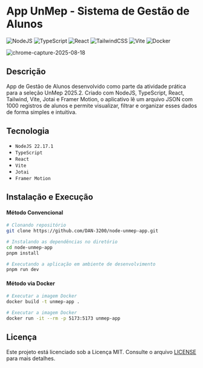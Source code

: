 # App UnMep - Sistema de Gestão de Alunos

![NodeJS](https://img.shields.io/badge/node.js-6DA55F?style=for-the-badge&logo=node.js&logoColor=white)
![TypeScript](https://img.shields.io/badge/typescript-%23007ACC.svg?style=for-the-badge&logo=typescript&logoColor=white)
![React](https://img.shields.io/badge/react-%2320232a.svg?style=for-the-badge&logo=react&logoColor=%2361DAFB)
![TailwindCSS](https://img.shields.io/badge/tailwindcss-%2338B2AC.svg?style=for-the-badge&logo=tailwind-css&logoColor=white)
![Vite](https://img.shields.io/badge/vite-%23646CFF.svg?style=for-the-badge&logo=vite&logoColor=white)
![Docker](https://img.shields.io/badge/docker-%230db7ed.svg?style=for-the-badge&logo=docker&logoColor=white)

![chrome-capture-2025-08-18](https://github.com/user-attachments/assets/4d3813c1-8682-4c11-978c-f3fb69670219)

## Descrição

App de Gestão de Alunos desenvolvido como parte da atividade prática para a seleção UnMep 2025.2. Criado com NodeJS, TypeScript, React, Tailwind, Vite, Jotai e Framer Motion, o aplicativo lê um arquivo JSON com 1000 registros de alunos e permite visualizar, filtrar e organizar esses dados de forma simples e intuitiva.

## Tecnologia

- `NodeJS 22.17.1`
- `TypeScript`
- `React`
- `Vite`
- `Jotai`
- `Framer Motion`

## Instalação e Execução

#### Método Convencional

```bash
# Clonando repositório
git clone https://github.com/DAN-3200/node-unmep-app.git
```

```bash
# Instalando as dependências no diretório
cd node-unmep-app
pnpm install
```

```bash
# Executando a aplicação em ambiente de desenvolvimento
pnpm run dev
```

#### Método via Docker

```bash
# Executar a imagem Docker
docker build -t unmep-app .
```

```bash
# Executar a imagem Docker
docker run -it --rm -p 5173:5173 unmep-app
```

## Licença

Este projeto está licenciado sob a Licença MIT. Consulte o arquivo [LICENSE](./LICENSE) para mais detalhes.
